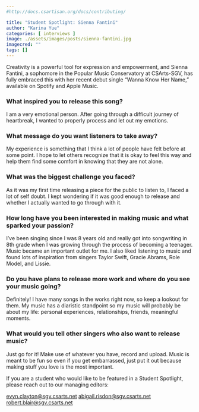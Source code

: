```yaml
---
#http://docs.csartisan.org/docs/contributing/

title: "Student Spotlight: Sienna Fantini"
author: "Karina Yue"
categories: [ interviews ]
image: ./assets/images/posts/sienna-fantini.jpg
imagecred: ""
tags: []
---
```

Creativity is a powerful tool for expression and empowerment, and Sienna Fantini, a sophomore in the Popular Music Conservatory at CSArts-SGV, has fully embraced this with her recent debut single “Wanna Know Her Name,” available on Spotify and Apple Music.

### What inspired you to release this song?
I am a very emotional person. After going through a difficult journey of heartbreak, I wanted to properly process and let out my emotions. 

### What message do you want listeners to take away?
My experience is something that I think a lot of people have felt before at some point. I hope to let others recognize that it is okay to feel this way and help them find some comfort in knowing that they are not alone.

### What was the biggest challenge you faced?
As it was my first time releasing a piece for the public to listen to, I faced a lot of self doubt. I kept wondering if it was good enough to release and whether I actually wanted to go through with it.

### How long have you been interested in making music and what sparked your passion?
I’ve been singing since I was 8 years old and really got into songwriting in 8th grade when I was growing through the process of becoming a teenager. Music became an important outlet for me. I also liked listening to music and found lots of inspiration from singers Taylor Swift, Gracie Abrams, Role Model, and Lissie.

### Do you have plans to release more work and where do you see your music going?
Definitely! I have many songs in the works right now, so keep a lookout for them. My music has a diaristic standpoint so my music will probably be about my life: personal experiences, relationships, friends, meaningful moments.

### What would you tell other singers who also want to release music?
Just go for it! Make use of whatever you have, record and upload. Music is meant to be fun so even if you get embarrassed, just put it out because making stuff you love is the most important.

If you are a student who would like to be featured in a Student Spotlight, please reach out to our managing editors:

evyn.clayton@sgv.csarts.net
abigail.risdon@sgv.csarts.net
robert.blair@sgv.csarts.net